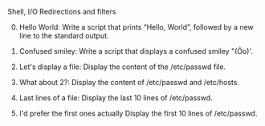 Shell, I/O Redirections and filters


0. Hello World:
Write a script that prints “Hello, World”, followed by a new line to the standard output.

1. Confused smiley:
Write a script that displays a confused smiley "(Ôo)'.

2. Let's display a file:
Display the content of the /etc/passwd file.

3. What about 2?:
Display the content of /etc/passwd and /etc/hosts.

4. Last lines of a file:
Display the last 10 lines of /etc/passwd.

5. I'd prefer the first ones actually
Display the first 10 lines of /etc/passwd.

